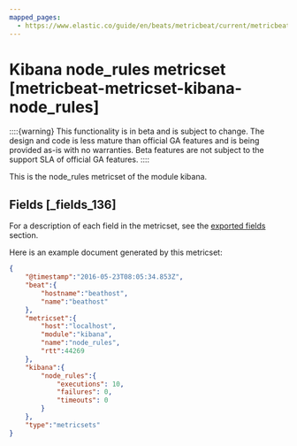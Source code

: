 ```yaml
---
mapped_pages:
  - https://www.elastic.co/guide/en/beats/metricbeat/current/metricbeat-metricset-kibana-node_rules.html
---
```


# Kibana node_rules metricset [metricbeat-metricset-kibana-node_rules]

::::{warning}
This functionality is in beta and is subject to change. The design and code is less mature than official GA features and is being provided as-is with no warranties. Beta features are not subject to the support SLA of official GA features.
::::


This is the node_rules metricset of the module kibana.

## Fields [_fields_136]

For a description of each field in the metricset, see the [exported fields](/reference/metricbeat/exported-fields-kibana.md) section.

Here is an example document generated by this metricset:

```json
{
    "@timestamp":"2016-05-23T08:05:34.853Z",
    "beat":{
        "hostname":"beathost",
        "name":"beathost"
    },
    "metricset":{
        "host":"localhost",
        "module":"kibana",
        "name":"node_rules",
        "rtt":44269
    },
    "kibana":{
        "node_rules":{
            "executions": 10,
            "failures": 0,
            "timeouts": 0
        }
    },
    "type":"metricsets"
}
```


